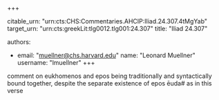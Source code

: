 +++


citable_urn: "urn:cts:CHS:Commentaries.AHCIP:Iliad.24.307.4tMgYab"
target_urn: "urn:cts:greekLit:tlg0012.tlg001:24.307"
title: "Iliad 24.307"

authors:
- email: "muellner@chs.harvard.edu"
  name: "Leonard Muellner"
  username: "lmuellner"
+++

<p>comment on eukhomenos and epos being traditionally and syntactically bound together, despite the separate existence of epos ēuda# as in this verse</p>